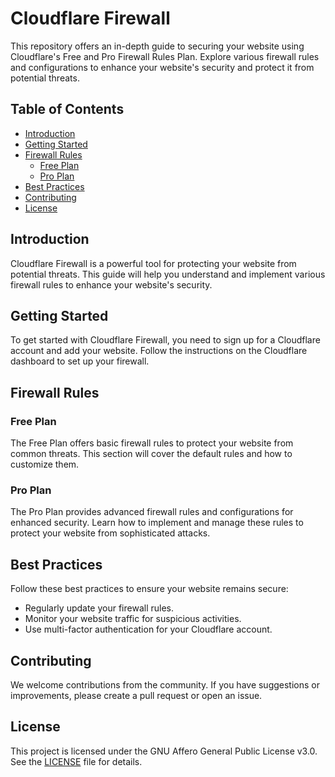 # Cloudflare Firewall

This repository offers an in-depth guide to securing your website using Cloudflare's Free and Pro Firewall Rules Plan. Explore various firewall rules and configurations to enhance your website's security and protect it from potential threats.

## Table of Contents

- [Introduction](#introduction)
- [Getting Started](#getting-started)
- [Firewall Rules](#firewall-rules)
  - [Free Plan](#free-plan)
  - [Pro Plan](#pro-plan)
- [Best Practices](#best-practices)
- [Contributing](#contributing)
- [License](#license)

## Introduction

Cloudflare Firewall is a powerful tool for protecting your website from potential threats. This guide will help you understand and implement various firewall rules to enhance your website's security.

## Getting Started

To get started with Cloudflare Firewall, you need to sign up for a Cloudflare account and add your website. Follow the instructions on the Cloudflare dashboard to set up your firewall.

## Firewall Rules

### Free Plan

The Free Plan offers basic firewall rules to protect your website from common threats. This section will cover the default rules and how to customize them.

### Pro Plan

The Pro Plan provides advanced firewall rules and configurations for enhanced security. Learn how to implement and manage these rules to protect your website from sophisticated attacks.

## Best Practices

Follow these best practices to ensure your website remains secure:
- Regularly update your firewall rules.
- Monitor your website traffic for suspicious activities.
- Use multi-factor authentication for your Cloudflare account.

## Contributing

We welcome contributions from the community. If you have suggestions or improvements, please create a pull request or open an issue.

## License

This project is licensed under the GNU Affero General Public License v3.0. See the [LICENSE](LICENSE.md) file for details.

